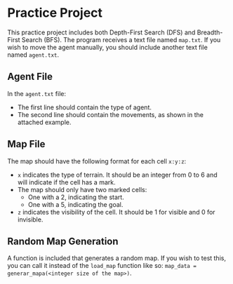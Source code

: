 # Practice Project

This practice project includes both Depth-First Search (DFS) and Breadth-First Search (BFS). The program receives a text file named `map.txt`. If you wish to move the agent manually, you should include another text file named `agent.txt`.

## Agent File

In the `agent.txt` file:

- The first line should contain the type of agent.
- The second line should contain the movements, as shown in the attached example.

## Map File

The map should have the following format for each cell `x:y:z`:

- `x` indicates the type of terrain. It should be an integer from 0 to 6 and will indicate if the cell has a mark.
- The map should only have two marked cells:
  - One with a 2, indicating the start.
  - One with a 5, indicating the goal.
- `z` indicates the visibility of the cell. It should be 1 for visible and 0 for invisible.

## Random Map Generation

A function is included that generates a random map. If you wish to test this, you can call it instead of the `load_map` function like so: `map_data = generar_mapa(<integer size of the map>)`.
